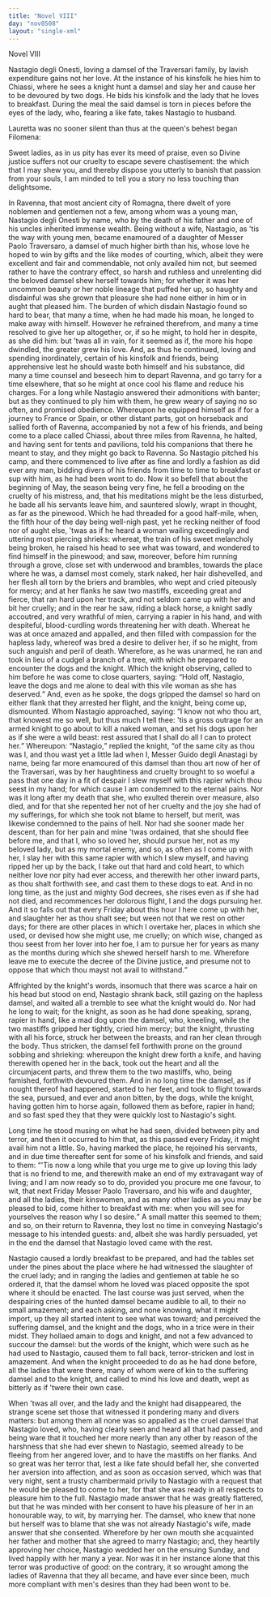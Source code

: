 ```yaml
---
title: "Novel VIII"
day: "nov0508"
layout: "single-xml"
---
```

<div id="nov0508" type="novella" who="filomena"><head>Novel VIII</head><argument><p><milestone id="p05080001"/><!--(i)--> Nastagio degli Onesti, loving a damsel of the Traversari
 family, by lavish expenditure gains not her love. At
 the instance of his kinsfolk he hies him to Chiassi,
 where he sees a knight hunt a damsel and slay her and
 cause her to be devoured by two dogs. He bids his
 kinsfolk and the lady that he loves to breakfast.
 During the meal the said damsel is torn in pieces
 before the eyes of the lady, who, fearing a like fate,
 takes Nastagio to husband.<!--(/i)--></p></argument><div3 type="commentary" who="author"><p><milestone id="p05080002"/><!--(sc)--> Lauretta<!--(/sc)--> was no sooner silent than thus at the queen's behest
 began Filomena:</p></div3><div3 type="commentary" who="filomena"><p><milestone id="p05080003"/>Sweet ladies, as in us pity has ever its meed of
 praise, even so Divine justice suffers not our cruelty to escape severe
 chastisement: the which that I may shew you, and thereby dispose
 you utterly to banish that passion from your souls, I am minded to
 tell you a story no less touching than delightsome.</p></div3><p><milestone id="p05080004"/>In Ravenna, that most ancient city of Romagna, there dwelt of yore
 noblemen and gentlemen not a few, among whom was a young man,
 Nastagio degli Onesti by name, who by the death of his father and one
 of his uncles inherited immense wealth.  <milestone id="p05080005"/>Being without a wife, Nastagio,
 as 'tis the way with young men, became enamoured of a daughter
 of Messer Paolo Traversaro, a damsel of much higher birth than his,
 whose love he hoped to win by gifts and the like modes of courting,
 which,  <milestone id="p05080006"/>albeit they were excellent and fair and commendable, not
 only availed him not, but seemed rather to have the contrary effect,
 so harsh and ruthless and unrelenting did the beloved damsel shew
 herself towards him; for whether it was her uncommon beauty or
 <pb n="50"/>her noble lineage that puffed her up, so haughty and disdainful was
 she grown that pleasure she had none either in him or in aught that
 pleased him.  <milestone id="p05080007"/>The burden of which disdain Nastagio found so hard
 to bear, that many a time, when he had made his moan, he longed to
 make away with himself. However he refrained therefrom, and
 many a time resolved to give her up altogether, or, if so he might, to
 hold her in despite, as she did him:  <milestone id="p05080008"/>but 'twas all in vain, for it
 seemed as if, the more his hope dwindled, the greater grew his love.
  <milestone id="p05080009"/>And, as thus he continued, loving and spending inordinately, certain
 of his kinsfolk and friends, being apprehensive lest he should waste
 both himself and his substance, did many a time counsel and beseech
 him to depart Ravenna, and go tarry for a time elsewhere, that so he
 might at once cool his flame and reduce his charges.  <milestone id="p05080010"/>For a long
 while Nastagio answered their admonitions with banter; but as they
 continued to ply him with them, he grew weary of saying no so
 often, and promised obedience. Whereupon he equipped himself as
 if for a journey to France or Spain, or other distant parts, got on
 horseback and sallied forth of Ravenna, accompanied by not a few of
 his friends, and being come to a place called Chiassi, about three
 miles from Ravenna,  <milestone id="p05080011"/>he halted, and having sent for tents and pavilions,
 told his companions that there he meant to stay, and they might go
 back to Ravenna.  <milestone id="p05080012"/>So Nastagio pitched his camp, and there commenced
 to live after as fine and lordly a fashion as did ever any man,
 bidding divers of his friends from time to time to breakfast or sup
 with him, as he had been wont to do.  <milestone id="p05080013"/>Now it so befell that about
 the beginning of May, the season being very fine, he fell a brooding
 on the cruelty of his mistress, and, that his meditations might be the
 less disturbed, he bade all his servants leave him, and sauntered slowly,
 wrapt in thought, as far as the pinewood.  <milestone id="p05080014"/>Which he had threaded
 for a good half-mile, when, the fifth hour of the day being well-nigh
 past, yet he recking neither of food nor of aught else, 'twas as if he
 heard a woman wailing exceedingly and uttering most piercing
 shrieks: whereat, the train of his sweet melancholy being broken,
 he raised his head to see what was toward, and wondered to find himself
 in the pinewood;  <milestone id="p05080015"/>and saw, moreover, before him running through
 a grove, close set with underwood and brambles, towards the place
 where he was, a damsel most comely, stark naked, her hair dishevelled,
 and her flesh all torn by the briers and brambles, who wept and cried
 <pb n="51"/>piteously for mercy;  <milestone id="p05080016"/>and at her flanks he saw two mastiffs, exceeding
 great and fierce, that ran hard upon her track, and not seldom
 came up with her and bit her cruelly; and in the rear he saw, riding
 a black horse, a knight sadly accoutred, and very wrathful of mien,
 carrying a rapier in his hand, and with despiteful, blood-curdling
 words threatening her with death.  <milestone id="p05080017"/>Whereat he was at once amazed
 and appalled, and then filled with compassion for the hapless lady,
 whereof was bred a desire to deliver her, if so he might, from such
 anguish and peril of death.  <milestone id="p05080018"/>Wherefore, as he was unarmed, he ran
 and took in lieu of a cudgel a branch of a tree, with which he prepared
 to encounter the dogs and the knight.  <milestone id="p05080019"/>Which the knight observing,
 called to him before he was come to close quarters, saying: <q direct="unspecified">Hold
 off, Nastagio, leave the dogs and me alone to deal with this vile
 woman as she has deserved.</q> <milestone id="p05080020"/>And, even as he spoke, the dogs
 gripped the damsel so hard on either flank that they arrested her flight,
 and the knight, being come up, dismounted. Whom Nastagio
 approached, saying: <q direct="unspecified">I know not who thou art, that knowest me
 so well, but thus much I tell thee: 'tis a gross outrage for an armed
 knight to go about to kill a naked woman, and set his dogs upon her
 as if she were a wild beast: rest assured that I shall do all I can to
 protect her.</q> <milestone id="p05080021"/>Whereupon: <q direct="unspecified">Nastagio,</q> replied the knight, <q direct="unspecified">of
 the same city as thou was I, and thou wast yet a little lad when I,
 Messer Guido degli Anastagi by name, being far more enamoured of
 this damsel than thou art now of her of the Traversari, was by her
 haughtiness and cruelty brought to so woeful a pass that one day
 in a fit of despair I slew myself with this rapier which thou seest
 in my hand; for which cause I am condemned to the eternal
 pains.  <milestone id="p05080022"/>Nor was it long after my death that she, who exulted
 therein over measure, also died, and for that she repented her
 not of her cruelty and the joy she had of my sufferings, for
 which she took not blame to herself, but merit, was likewise
 condemned to the pains of hell.  <milestone id="p05080023"/>Nor had she sooner made her
 descent, than for her pain and mine 'twas ordained, that she should
 flee before me, and that I, who so loved her, should pursue her, not as
 my beloved lady, but as my mortal enemy,  <milestone id="p05080024"/>and so, as often as I come
 up with her, I slay her with this same rapier with which I slew
 myself, and having ripped her up by the back, I take out that hard
 and cold heart, to which neither love nor pity had ever access, and
 <pb n="52"/>therewith her other inward parts, as thou shalt forthwith see, and
 cast them to these dogs to eat.  <milestone id="p05080025"/>And in no long time, as the just
 and mighty God decrees, she rises even as if she had not died, and
 recommences her dolorous flight, I and the dogs pursuing her.  <milestone id="p05080026"/>And
 it so falls out that every Friday about this hour I here come up with
 her, and slaughter her as thou shalt see; but ween not that we rest
 on other days; for there are other places in which I overtake her,
 places in which she used, or devised how she might use, me cruelly;
 on which wise, changed as thou seest from her lover into her foe, I
 am to pursue her for years as many as the months during which she
 shewed herself harsh to me.  <milestone id="p05080027"/>Wherefore leave me to execute the
 decree of the Divine justice, and presume not to oppose that which
 thou mayst not avail to withstand.</q></p><p><milestone id="p05080028"/>Affrighted by the knight's words, insomuch that there was scarce
 a hair on his head but stood on end, Nastagio shrank back, still gazing
 on the hapless damsel, and waited all a tremble to see what the knight
 would do.  <milestone id="p05080029"/>Nor had he long to wait; for the knight, as soon as he
 had done speaking, sprang, rapier in hand, like a mad dog upon the
 damsel, who, kneeling, while the two mastiffs gripped her tightly,
 cried him mercy; but the knight, thrusting with all his force, struck
 her between the breasts, and ran her clean through the body.  <milestone id="p05080030"/>Thus
 stricken, the damsel fell forthwith prone on the ground sobbing and
 shrieking: whereupon the knight drew forth a knife, and having
 therewith opened her in the back, took out the heart and all the
 circumjacent parts, and threw them to the two mastiffs, who, being
 famished, forthwith devoured them. <milestone id="p05080031"/>And in no long time the
 damsel, as if nought thereof had happened, started to her feet, and
 took to flight towards the sea, pursued, and ever and anon bitten, by
 the dogs, while the knight, having gotten him to horse again, followed
 them as before, rapier in hand; and so fast sped they that they were
 quickly lost to Nastagio's sight.</p><p><milestone id="p05080032"/>Long time he stood musing on what he had seen, divided between
 pity and terror, and then it occurred to him that, as this passed
 every Friday, it might avail him not a little. So, having marked the
 place, he rejoined his servants, and in due time thereafter sent for
 some of his kinsfolk and friends, and said to them: <milestone id="p05080033"/><q direct="unspecified">'Tis now a
 long while that you urge me to give up loving this lady that is no
 friend to me, and therewith make an end of my extravagant way of
 <pb n="53"/>living; and I am now ready so to do, provided you procure me one
 favour, to wit, that next Friday Messer Paolo Traversaro, and his
 wife and daughter, and all the ladies, their kinswomen, and as many
 other ladies as you may be pleased to bid, come hither to breakfast
 with me:  <milestone id="p05080034"/>when you will see for yourselves the reason why I so
 desire.</q> <milestone id="p05080035"/>A small matter this seemed to them; and so, on their
 return to Ravenna, they lost no time in conveying Nastagio's message
 to his intended guests: and, albeit she was hardly persuaded, yet in
 the end the damsel that Nastagio loved came with the rest.</p><p><milestone id="p05080036"/>Nastagio caused a lordly breakfast to be prepared, and had the
 tables set under the pines about the place where he had witnessed
 the slaughter of the cruel lady; and in ranging the ladies and
 gentlemen at table he so ordered it, that the damsel whom he loved
 was placed opposite the spot where it should be enacted.  <milestone id="p05080037"/>The last
 course was just served, when the despairing cries of the hunted
 damsel became audible to all, to their no small amazement; and
 each asking, and none knowing, what it might import, up they all
 started intent to see what was toward; and perceived the suffering
 damsel, and the knight and the dogs, who in a trice were in their
 midst.  <milestone id="p05080038"/>They hollaed amain to dogs and knight, and not a few
 advanced to succour the damsel: but the words of the knight, which
 were such as he had used to Nastagio, caused them to fall back,
 terror-stricken and lost in amazement.  <milestone id="p05080039"/>And when the knight proceeded
 to do as he had done before, all the ladies that were there,
 many of whom were of kin to the suffering damsel and to the knight,
 and called to mind his love and death, wept as bitterly as if 'twere
 their own case.</p><p><milestone id="p05080040"/>When 'twas all over, and the lady and the knight had disappeared,
 the strange scene set those that witnessed it pondering many and
 divers matters: but among them all none was so appalled as the
 cruel damsel that Nastagio loved, who, having clearly seen and heard
 all that had passed, and being ware that it touched her more nearly
 than any other by reason of the harshness that she had ever shewn to
 Nastagio, seemed already to be fleeing from her angered lover, and
 to have the mastiffs on her flanks.  <milestone id="p05080041"/>And so great was her terror that,
 lest a like fate should befall her, she converted her aversion into
 affection, and as soon as occasion served, which was that very night,
 sent a trusty chambermaid privily to Nastagio with a request that he
 <pb n="54"/>would be pleased to come to her, for that she was ready in all respects
 to pleasure him to the full.  <milestone id="p05080042"/>Nastagio made answer that he was
 greatly flattered, but that he was minded with her consent to have
 his pleasure of her in an honourable way, to wit, by marrying her.
  <milestone id="p05080043"/>The damsel, who knew that none but herself was to blame that she
 was not already Nastagio's wife, made answer that she consented.
 Wherefore by her own mouth she acquainted her father and mother
 that she agreed to marry Nastagio; and, they heartily approving her
 choice,  <milestone id="p05080044"/>Nastagio wedded her on the ensuing Sunday, and lived
 happily with her many a year. Nor was it in her instance alone that
 this terror was productive of good: on the contrary, it so wrought
 among the ladies of Ravenna that they all became, and have ever
 since been, much more compliant with men's desires than they had
 been wont to be.</p></div>